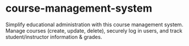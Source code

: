 # course-management-system
Simplify educational administration with this course management system. Manage courses (create, update, delete), securely log in users, and track student/instructor information &amp; grades.
